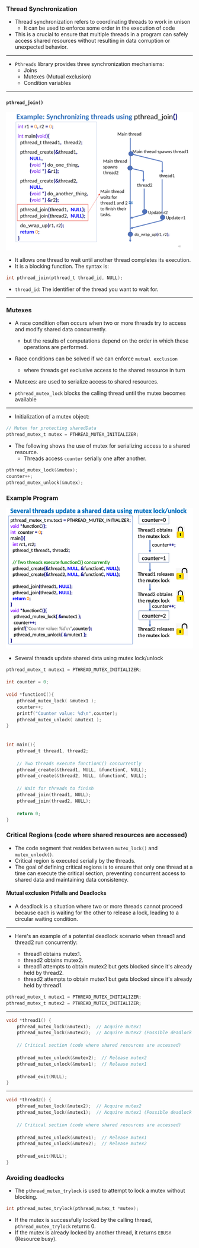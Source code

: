 ### Thread Synchronization

- Thread synchronization refers to coordinating threads to work in unison
  - It can be used to enforce some order in the execution of code
- This is a crucial to ensure that multiple threads in a program can safely access shared resources without resulting in data corruption or unexpected behavior.
---
- ```Pthreads``` library provides three synchronization mechanisms:
  - Joins
  - Mutexes (Mutual exclusion)
  - Condition variables

---

#### ```pthread_join()```

![diagram4.jpeg](../images/diagram4.jpeg)

- It allows one thread to wait until another thread completes its execution.
- It is a blocking function. The syntax is:

```c
int pthread_join(pthread_t thread_id, NULL);
```
- ```thread_id```: The identifier of the thread you want to wait for.

---

### Mutexes

- A race condition often occurs when two or more threads try to access and modify shared data concurrently.
  - but the results of computations depend on the order in which these operations are performed.
- Race conditions can be solved if we can enforce ```mutual exclusion```
  - where threads get exclusive access to the shared resource in turn

- Mutexes: are used to serialize access to shared resources.

- ```pthread_mutex_lock``` blocks the calling thread until the mutex becomes available

---

- Initialization of a mutex object:

```c
// Mutex for protecting sharedData
pthread_mutex_t mutex = PTHREAD_MUTEX_INITIALIZER;
```
- The following shows the use of mutex for serializing access to a shared resource.
  - Threads access ```counter``` serially one after another.
```c
pthread_mutex_lock(&mutex); 
counter++;
pthread_mutex_unlock(&mutex);
```

### Example Program

![thread8.png](../images/thread8.png)

- Several threads update shared data using mutex lock/unlock

```c
pthread_mutex_t mutex1 = PTHREAD_MUTEX_INITIALIZER;

int counter = 0;

void *functionC(){
    pthread_mutex_lock( &mutex1 );
    counter++;
    printf("Counter value: %d\n",counter);
    pthread_mutex_unlock( &mutex1 );
}


int main(){
    pthread_t thread1, thread2;

    // Two threads execute functionC() concurrently
    pthread_create(&thread1, NULL, &functionC, NULL);
    pthread_create(&thread2, NULL, &functionC, NULL);

    // Wait for threads to finish
    pthread_join(thread1, NULL);
    pthread_join(thread2, NULL);
    
    return 0;
}
```
### Critical Regions (code where shared resources are accessed)

- The code segment that resides between ```mutex_lock()``` and ```mutex_unlock()```.
- Critical region is executed serially by the threads.
- The goal of defining critical regions is to ensure that only one thread at a time can execute the critical section, preventing concurrent access to shared data and maintaining data consistency.

#### Mutual exclusion Pitfalls and Deadlocks

- A deadlock is a situation where two or more threads cannot proceed because each is waiting for the other to release a lock, leading to a circular waiting condition.
---
- Here's an example of a potential deadlock scenario when thread1 and thread2 run concurrently:

  - thread1 obtains mutex1.
  - thread2 obtains mutex2.
  - thread1 attempts to obtain mutex2 but gets blocked since it's already held by thread2.
  - thread2 attempts to obtain mutex1 but gets blocked since it's already held by thread1.

```c
pthread_mutex_t mutex1 = PTHREAD_MUTEX_INITIALIZER;
pthread_mutex_t mutex2 = PTHREAD_MUTEX_INITIALIZER;
```
---
```c
void *thread1() {
    pthread_mutex_lock(&mutex1);  // Acquire mutex1
    pthread_mutex_lock(&mutex2);  // Acquire mutex2 (Possible deadlock point)

    // Critical section (code where shared resources are accessed)

    pthread_mutex_unlock(&mutex2);  // Release mutex2
    pthread_mutex_unlock(&mutex1);  // Release mutex1

    pthread_exit(NULL);
}
```
---
```c
void *thread2() {
    pthread_mutex_lock(&mutex2);  // Acquire mutex2
    pthread_mutex_lock(&mutex1);  // Acquire mutex1 (Possible deadlock point)

    // Critical section (code where shared resources are accessed)

    pthread_mutex_unlock(&mutex1);  // Release mutex1
    pthread_mutex_unlock(&mutex2);  // Release mutex2

    pthread_exit(NULL);
}
```
### Avoiding deadlocks

- The ```pthread_mutex_trylock``` is used to attempt to lock a mutex without blocking. 

```c
int pthread_mutex_trylock(pthread_mutex_t *mutex);
```

- If the mutex is successfully locked by the calling thread, ```pthread_mutex_trylock``` returns 0.
- If the mutex is already locked by another thread, it returns ```EBUSY``` (Resource busy).
